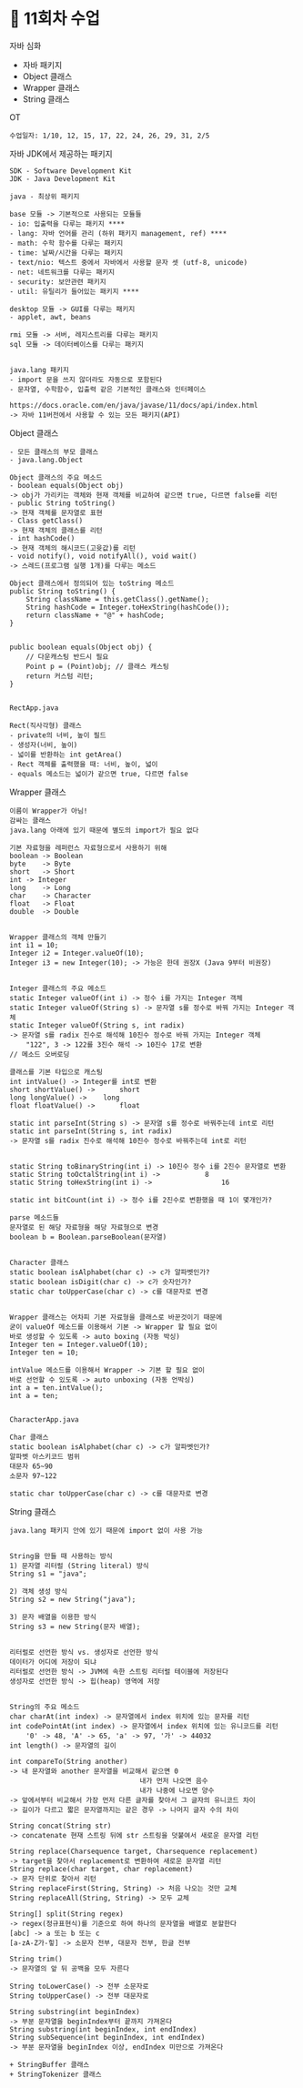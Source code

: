# 📅 11회차 수업

자바 심화

- 자바 패키지
- Object 클래스
- Wrapper 클래스
- String 클래스


OT


    수업일자: 1/10, 12, 15, 17, 22, 24, 26, 29, 31, 2/5


자바 JDK에서 제공하는 패키지


    SDK - Software Development Kit
    JDK - Java Development Kit

    java - 최상위 패키지

    base 모듈 -> 기본적으로 사용되는 모듈들
    - io: 입출력을 다루는 패키지 ****
    - lang: 자바 언어를 관리 (하위 패키지 management, ref) ****
    - math: 수학 함수를 다루는 패키지
    - time: 날짜/시간을 다루는 패키지
    - text/nio: 텍스트 중에서 자바에서 사용할 문자 셋 (utf-8, unicode)
    - net: 네트워크를 다루는 패키지
    - security: 보안관련 패키지
    - util: 유틸리가 들어있는 패키지 ****

    desktop 모듈 -> GUI를 다루는 패키지
    - applet, awt, beans

    rmi 모듈 -> 서버, 레지스트리를 다루는 패키지
    sql 모듈 -> 데이터베이스를 다루는 패키지


    java.lang 패키지
    - import 문을 쓰지 않더라도 자동으로 포함된다
    - 문자열, 수학함수, 입출력 같은 기본적인 클래스와 인터페이스

    https://docs.oracle.com/en/java/javase/11/docs/api/index.html
    -> 자바 11버전에서 사용할 수 있는 모든 패키지(API)


Object 클래스


    - 모든 클래스의 부모 클래스
    - java.lang.Object

    Object 클래스의 주요 메소드
    - boolean equals(Object obj)
    -> obj가 가리키는 객체와 현재 객체를 비교하여 같으면 true, 다르면 false를 리턴
    - public String toString()
    -> 현재 객체를 문자열로 표현
    - Class getClass()
    -> 현재 객체의 클래스를 리턴
    - int hashCode()
    -> 현재 객체의 해시코드(고윳값)를 리턴
    - void notify(), void notifyAll(), void wait()
    -> 스레드(프로그램 실행 1개)를 다루는 메소드

    Object 클래스에서 정의되어 있는 toString 메소드
    public String toString() {
        String className = this.getClass().getName();
        String hashCode = Integer.toHexString(hashCode());
        return className + "@" + hashCode;
    }


    public boolean equals(Object obj) {
        // 다운캐스팅 반드시 필요
        Point p = (Point)obj; // 클래스 캐스팅
        return 커스텀 리턴;
    }


    RectApp.java

    Rect(직사각형) 클래스
    - private의 너비, 높이 필드
    - 생성자(너비, 높이)
    - 넓이를 반환하는 int getArea()
    - Rect 객체를 출력했을 때: 너비, 높이, 넓이
    - equals 메소드는 넓이가 같으면 true, 다르면 false


Wrapper 클래스


    이름이 Wrapper가 아님!
    감싸는 클래스
    java.lang 아래에 있기 때문에 별도의 import가 필요 없다

    기본 자료형을 레퍼런스 자료형으로서 사용하기 위해
    boolean	-> Boolean
    byte	-> Byte
    short	-> Short
    int	-> Integer
    long	-> Long
    char	-> Character
    float	-> Float
    double	-> Double


    Wrapper 클래스의 객체 만들기
    int i1 = 10;
    Integer i2 = Integer.valueOf(10);
    Integer i3 = new Integer(10); -> 가능은 한데 권장X (Java 9부터 비권장)


    Integer 클래스의 주요 메소드
    static Integer valueOf(int i) -> 정수 i를 가지는 Integer 객체
    static Integer valueOf(String s) -> 문자열 s를 정수로 바꿔 가지는 Integer 객체
    static Integer valueOf(String s, int radix)
    -> 문자열 s를 radix 진수로 해석해 10진수 정수로 바꿔 가지는 Integer 객체
        "122", 3 -> 122를 3진수 해석 -> 10진수 17로 변환
    // 메소드 오버로딩

    클래스를 기본 타입으로 캐스팅
    int intValue() -> Integer를 int로 변환
    short shortValue() ->      short
    long longValue() ->	   long
    float floatValue() ->      float 

    static int parseInt(String s) -> 문자열 s를 정수로 바꿔주는데 int로 리턴
    static int parseInt(String s, int radix)
    -> 문자열 s를 radix 진수로 해석해 10진수 정수로 바꿔주는데 int로 리턴


    static String toBinaryString(int i) -> 10진수 정수 i를 2진수 문자열로 변환
    static String toOctalString(int i) -> 		    8
    static String toHexString(int i) ->                 16

    static int bitCount(int i) -> 정수 i를 2진수로 변환했을 때 1이 몇개인가?

    parse 메소드들
    문자열로 된 해당 자료형을 해당 자료형으로 변경
    boolean b = Boolean.parseBoolean(문자열)


    Character 클래스
    static boolean isAlphabet(char c) -> c가 알파벳인가?
    static boolean isDigit(char c) -> c가 숫자인가?
    static char toUpperCase(char c) -> c를 대문자로 변경


    Wrapper 클래스는 어차피 기본 자료형을 클래스로 바꾼것이기 때문에
    굳이 valueOf 메소드를 이용해서 기본 -> Wrapper 할 필요 없이
    바로 생성할 수 있도록 -> auto boxing (자동 박싱)
    Integer ten = Integer.valueOf(10);
    Integer ten = 10;

    intValue 메소드를 이용해서 Wrapper -> 기본 할 필요 없이
    바로 선언할 수 있도록 -> auto unboxing (자동 언박싱)
    int a = ten.intValue();
    int a = ten;


    CharacterApp.java

    Char 클래스
    static boolean isAlphabet(char c) -> c가 알파벳인가?
    알파벳 아스키코드 범위
    대문자 65~90
    소문자 97~122

    static char toUpperCase(char c) -> c를 대문자로 변경


String 클래스


    java.lang 패키지 안에 있기 때문에 import 없이 사용 가능


    String을 만들 때 사용하는 방식
    1) 문자열 리터럴 (String literal) 방식
    String s1 = "java";

    2) 객체 생성 방식
    String s2 = new String("java");

    3) 문자 배열을 이용한 방식
    String s3 = new String(문자 배열);


    리터럴로 선언한 방식 vs. 생성자로 선언한 방식
    데이터가 어디에 저장이 되냐
    리터럴로 선언한 방식 -> JVM에 속한 스트링 리터럴 테이블에 저장된다
    생성자로 선언한 방식 -> 힙(heap) 영역에 저장


    String의 주요 메소드
    char charAt(int index) -> 문자열에서 index 위치에 있는 문자를 리턴
    int codePointAt(int index) -> 문자열에서 index 위치에 있는 유니코드를 리턴
        '0' -> 48, 'A' -> 65, 'a' -> 97, '가' -> 44032
    int length() -> 문자열의 길이

    int compareTo(String another)
    -> 내 문자열와 another 문자열을 비교해서 같으면 0
                                    내가 먼저 나오면 음수
                                    내가 나중에 나오면 양수
    -> 앞에서부터 비교해서 가장 먼저 다른 글자를 찾아서 그 글자의 유니코드 차이
    -> 길이가 다르고 짧은 문자열까지는 같은 경우 -> 나머지 글자 수의 차이

    String concat(String str)
    -> concatenate 현재 스트링 뒤에 str 스트링을 덧붙여서 새로운 문자열 리턴

    String replace(Charsequence target, Charsequence replacement)
    -> target을 찾아서 replacement로 변환하여 새로운 문자열 리턴
    String replace(char target, char replacement)
    -> 문자 단위로 찾아서 리턴
    String replaceFirst(String, String) -> 처음 나오는 것만 교체
    String replaceAll(String, String) -> 모두 교체

    String[] split(String regex)
    -> regex(정규표현식)를 기준으로 하여 하나의 문자열을 배열로 분할한다
    [abc] -> a 또는 b 또는 c
    [a-zA-Z가-힣] -> 소문자 전부, 대문자 전부, 한글 전부

    String trim()
    -> 문자열의 앞 뒤 공백을 모두 자른다

    String toLowerCase() -> 전부 소문자로
    String toUpperCase() -> 전부 대문자로

    String substring(int beginIndex)
    -> 부분 문자열을 beginIndex부터 끝까지 가져온다
    String substring(int beginIndex, int endIndex)
    String subSequence(int beginIndex, int endIndex)
    -> 부분 문자열을 beginIndex 이상, endIndex 미만으로 가져온다

    + StringBuffer 클래스
    + StringTokenizer 클래스
